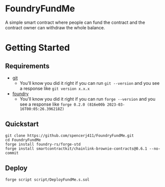 # FoundryFundMe
A simple smart contract where people can fund the contract and the contract owner can withdraw the whole balance.

# Getting Started

## Requirements
-   [git](https://git-scm.com/book/en/v2/Getting-Started-Installing-Git)
    -   You'll know you did it right if you can run  `git --version`  and you see a response like  `git version x.x.x`
-   [foundry](https://getfoundry.sh/)
    -   You'll know you did it right if you can run  `forge --version`  and you see a response like  `forge 0.2.0 (816e00b 2023-03-16T00:05:26.396218Z)`
## Quickstart
```
git clone https://github.com/spencerj411/FoundryFundMe.git
cd FoundryFundMe
forge install foundry-rs/forge-std
forge install smartcontractkit/chainlink-brownie-contracts@0.6.1 --no-commit
```
## Deploy
```
forge script script/DeployFundMe.s.sol
```
